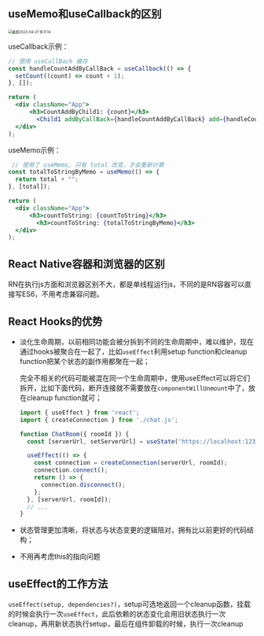 ## useMemo和useCallback的区别

<img src="/Users/erfan/Library/Application Support/typora-user-images/截屏2023-04-21 16.11.14.png" alt="截屏2023-04-21 16.11.14" style="zoom: 50%;" />

useCallback示例：

```jsx
// 使用 useCallBack 缓存
const handleCountAddByCallBack = useCallback(() => {
  setCount((count) => count + 1);
}, []);

return (
  <div className="App">
	  <h3>CountAddByChild1: {count}</h3>
		<Child1 addByCallBack={handleCountAddByCallBack} add={handleCountAdd} />
  </div>
);
```

useMemo示例：

```jsx
 // 使用了 useMemo, 只有 total 改变，才会重新计算
const totalToStringByMemo = useMemo(() => {
  return total + "";
}, [total]);

return (
  <div className="App">
	  <h3>countToString: {countToString}</h3>
		<h3>countToString: {totalToStringByMemo}</h3>
  </div>
);
```

## React Native容器和浏览器的区别

RN在执行js方面和浏览器区别不大，都是单线程运行js，不同的是RN容器可以直接写ES6，不用考虑兼容问题。

## React Hooks的优势

- 淡化生命周期，以前相同功能会被分拆到不同的生命周期中，难以维护，现在通过hooks被聚合在一起了，比如`useEffect`利用setup function和cleanup function把某个状态的副作用都聚在一起；

  完全不相关的代码可能被混在同一个生命周期中，使用useEffect可以将它们拆开，比如下面代码，断开连接就不需要放在`componentWillUnmount`中了，放在cleanup function就可；

  ```javascript
  import { useEffect } from 'react';
  import { createConnection } from './chat.js';
  
  function ChatRoom({ roomId }) {
    const [serverUrl, setServerUrl] = useState('https://localhost:1234');
  
    useEffect(() => {
      const connection = createConnection(serverUrl, roomId);
      connection.connect();
      return () => {
        connection.disconnect();
      };
    }, [serverUrl, roomId]);
    // ...
  }
  ```

- 状态管理更加清晰，将状态与状态变更的逻辑陪对，拥有比以前更好的代码结构；

- 不用再考虑this的指向问题

## useEffect的工作方法

`useEffect(setup, dependencies?)`，setup可选地返回一个cleanup函数，挂载的时候会执行一次`useEffect`，此后依赖的状态变化会用旧状态执行一次cleanup，再用新状态执行setup，最后在组件卸载的时候，执行一次cleanup



